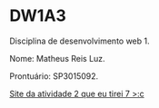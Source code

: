 # DW1A3
Disciplina de desenvolvimento web 1.

Nome: Matheus Reis Luz.

Prontuário: SP3015092.

[Site da atividade 2 que eu tirei 7  >:c](Garbage/bio.html)
